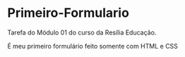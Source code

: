 # Primeiro-Formulario

Tarefa do Módulo 01 do curso da Resília Educação.

É meu primeiro formulário feito somente com HTML e CSS
